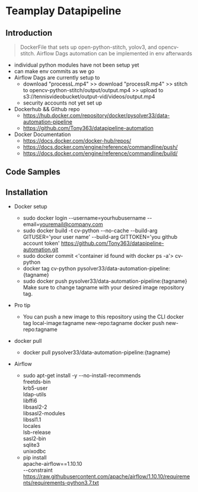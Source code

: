 # Teamplay Datapipeline

## Introduction

> DockerFile that sets up open-python-stitch, yolov3, and opencv-stitch. Airflow Dags automation can be implemented in env afterwards
- individual python modules have not been setup yet
- can make env commits as we go
- Airflow Dags are currently setup to
    - download "processL.mp4" >>  download "processR.mp4" >> stitch to opencv-python-stitch/output/output.mp4 >> upload to s3://tennisvideobucket/output-vid/videos/output.mp4 
    - security accounts not yet set up
- Dockerhub && Github repo
  - https://hub.docker.com/repository/docker/pysolver33/data-automation-pipeline
  - https://github.com/Tony363/datapipeline-automation
- Docker Documentation
  - https://docs.docker.com/docker-hub/repos/
  - https://docs.docker.com/engine/reference/commandline/push/
  - https://docs.docker.com/engine/reference/commandline/build/
## Code Samples

>

## Installation

> 
- Docker setup
    - sudo docker login --username=yourhubusername --email=youremail@company.com
    - sudo docker build -t cv-python --no-cache --build-arg GITUSER='your user name' --build-arg GITTOKEN='you github account token' https://github.com/Tony363/datapipeline-automation.git
    - sudo docker commit <'container id found with docker ps -a'> cv-python 
    - docker tag cv-python pysolver33/data-automation-pipeline:{tagname}
    - sudo docker push pysolver33/data-automation-pipeline:{tagname}
Make sure to change tagname with your desired image repository tag.
- Pro tip
  - You can push a new image to this repository using the CLI
    docker tag local-image:tagname new-repo:tagname
    docker push new-repo:tagname
- docker pull
  - docker pull pysolver33/data-automation-pipeline:{tagname}


- Airflow
    - sudo apt-get install -y --no-install-recommends \
        freetds-bin \
        krb5-user \
        ldap-utils \
        libffi6 \
        libsasl2-2 \
        libsasl2-modules \
        libssl1.1 \
        locales  \
        lsb-release \
        sasl2-bin \
        sqlite3 \
        unixodbc
    - pip install \
 apache-airflow==1.10.10 \
 --constraint \
        https://raw.githubusercontent.com/apache/airflow/1.10.10/requirements/requirements-python3.7.txt